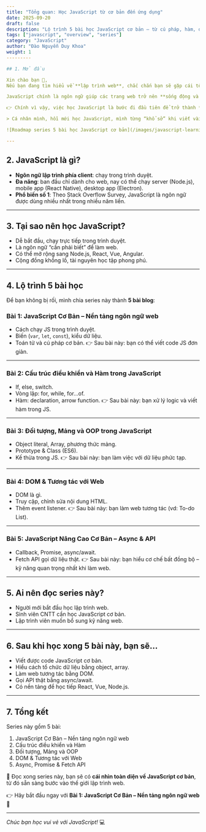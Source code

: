 ```yaml
---
title: "Tổng quan: Học JavaScript từ cơ bản đến ứng dụng"
date: 2025-09-20
draft: false
description: "Lộ trình 5 bài học JavaScript cơ bản – từ cú pháp, hàm, đối tượng đến DOM và async – dành cho người mới bắt đầu."
tags: ["javascript", "overview", "series"]
category: "JavaScript"
author: "Đào Nguyễn Duy Khoa"
weight: 1
---------

## 1. Mở đầu

Xin chào bạn 👋,
Nếu bạn đang tìm hiểu về **lập trình web**, chắc chắn bạn sẽ gặp cái tên **JavaScript**.

JavaScript chính là ngôn ngữ giúp các trang web trở nên **sống động và tương tác**. Không có JS, web chỉ là những trang HTML tĩnh.

👉 Chính vì vậy, việc học JavaScript là bước đi đầu tiên để trở thành **Front-end Developer**, hoặc xa hơn là **Fullstack Developer**.

> Cá nhân mình, hồi mới học JavaScript, mình từng “khổ sở” khi viết vài dòng JS mà chẳng thấy gì thay đổi trên trang web. Sau này mới phát hiện mình gõ sai ID trong `document.getElementById` 😅. Nếu bạn cũng từng gặp cảnh code JS không chạy, đừng nản – ai cũng phải trải qua giai đoạn “debug mù” như vậy.

![Roadmap series 5 bài học JavaScript cơ bản](/images/javascript-learning-roadmap.png)

---
```


## 2. JavaScript là gì?

* **Ngôn ngữ lập trình phía client**: chạy trong trình duyệt.
* **Đa năng**: ban đầu chỉ dành cho web, nay có thể chạy server (Node.js), mobile app (React Native), desktop app (Electron).
* **Phổ biến số 1**: Theo Stack Overflow Survey, JavaScript là ngôn ngữ được dùng nhiều nhất trong nhiều năm liền.

---

## 3. Tại sao nên học JavaScript?

* Dễ bắt đầu, chạy trực tiếp trong trình duyệt.
* Là ngôn ngữ “cần phải biết” để làm web.
* Có thể mở rộng sang Node.js, React, Vue, Angular.
* Cộng đồng khổng lồ, tài nguyên học tập phong phú.

---

## 4. Lộ trình 5 bài học

Để bạn không bị rối, mình chia series này thành **5 bài blog**:

### **Bài 1: JavaScript Cơ Bản – Nền tảng ngôn ngữ web**

* Cách chạy JS trong trình duyệt.
* Biến (`var`, `let`, `const`), kiểu dữ liệu.
* Toán tử và cú pháp cơ bản.
  👉 Sau bài này: bạn có thể viết code JS đơn giản.

---

### **Bài 2: Cấu trúc điều khiển và Hàm trong JavaScript**

* If, else, switch.
* Vòng lặp: for, while, for…of.
* Hàm: declaration, arrow function.
  👉 Sau bài này: bạn xử lý logic và viết hàm trong JS.

---

### **Bài 3: Đối tượng, Mảng và OOP trong JavaScript**

* Object literal, Array, phương thức mảng.
* Prototype & Class (ES6).
* Kế thừa trong JS.
  👉 Sau bài này: bạn làm việc với dữ liệu phức tạp.

---

### **Bài 4: DOM & Tương tác với Web**

* DOM là gì.
* Truy cập, chỉnh sửa nội dung HTML.
* Thêm event listener.
  👉 Sau bài này: bạn làm web tương tác (vd: To-do List).

---

### **Bài 5: JavaScript Nâng Cao Cơ Bản – Async & API**

* Callback, Promise, async/await.
* Fetch API gọi dữ liệu thật.
  👉 Sau bài này: bạn hiểu cơ chế bất đồng bộ – kỹ năng quan trọng nhất khi làm web.

---

## 5. Ai nên đọc series này?

* Người mới bắt đầu học lập trình web.
* Sinh viên CNTT cần học JavaScript cơ bản.
* Lập trình viên muốn bổ sung kỹ năng web.

---

## 6. Sau khi học xong 5 bài này, bạn sẽ…

* Viết được code JavaScript cơ bản.
* Hiểu cách tổ chức dữ liệu bằng object, array.
* Làm web tương tác bằng DOM.
* Gọi API thật bằng async/await.
* Có nền tảng để học tiếp React, Vue, Node.js.

---

## 7. Tổng kết

Series này gồm 5 bài:

1. JavaScript Cơ Bản – Nền tảng ngôn ngữ web
2. Cấu trúc điều khiển và Hàm
3. Đối tượng, Mảng và OOP
4. DOM & Tương tác với Web
5. Async, Promise & Fetch API

🎯 Đọc xong series này, bạn sẽ có **cái nhìn toàn diện về JavaScript cơ bản**, từ đó sẵn sàng bước vào thế giới lập trình web.

👉 Hãy bắt đầu ngay với **Bài 1: JavaScript Cơ Bản – Nền tảng ngôn ngữ web** 🚀

---

*Chúc bạn học vui vẻ với JavaScript!* 💻